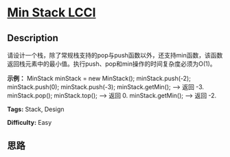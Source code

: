 # [Min Stack LCCI][title]

## Description

请设计一个栈，除了常规栈支持的pop与push函数以外，还支持min函数，该函数返回栈元素中的最小值。执行push、pop和min操作的时间复杂度必须为O(1)。

  

 **示例：**
            MinStack minStack = new MinStack();      minStack.push(-2);      minStack.push(0);      minStack.push(-3);      minStack.getMin();   --> 返回 -3.      minStack.pop();      minStack.top();      --> 返回 0.      minStack.getMin();   --> 返回 -2.


**Tags:** Stack, Design

**Difficulty:** Easy

## 思路

[title]: https://leetcode-cn.com/problems/min-stack-lcci
